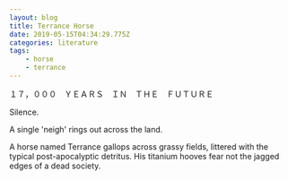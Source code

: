 ```yaml
---
layout: blog
title: Terrance Horse
date: 2019-05-15T04:34:29.775Z
categories: literature
tags:
    - horse
    - terrance
---
```

１７，０００　ＹＥＡＲＳ　ＩＮ　ＴＨＥ　ＦＵＴＵＲＥ　

Silence.

A single 'neigh' rings out across the land.

A horse named Terrance gallops across grassy fields, littered with the typical post-apocalyptic detritus. His titanium hooves fear not the jagged edges of a dead society.
